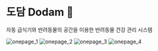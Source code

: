 # 도담 Dodam 🐾

자동 급식기와 반려동물의 공간을 이용한 반려동물 건강 관리 시스템

![onepage_1](https://user-images.githubusercontent.com/81167570/129578162-c5376e46-efc6-4868-a534-173e90eb7fe8.png)
![onepage_2](https://user-images.githubusercontent.com/81167570/129578276-e85c50d5-a195-4e38-84cd-e2d9c2afe8c9.png)
![onepage_3](https://user-images.githubusercontent.com/81167570/129578422-7b1ee397-2ed0-4abb-91f0-f1d62fece3c7.png)
![onepage_4](https://user-images.githubusercontent.com/81167570/129578462-b4add019-a42d-4ed8-a117-462c0f7d8371.png)
